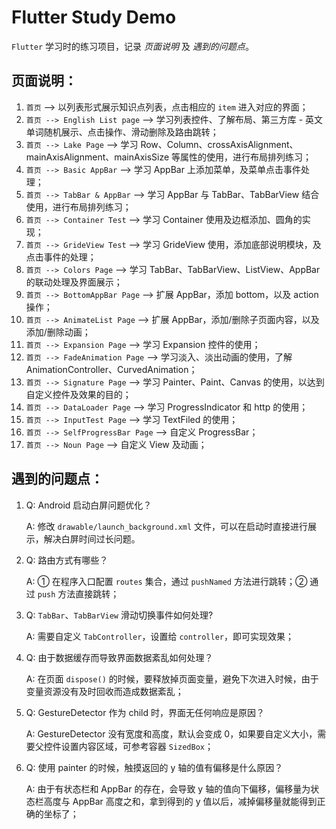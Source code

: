 # Flutter Study Demo

 `Flutter` 学习时的练习项目，记录 _*页面说明*_ 及 _*遇到的问题点*_。

## 页面说明：

1. `首页` --> 以列表形式展示知识点列表，点击相应的 `item` 进入对应的界面；
2. `首页 --> English List page` --> 学习列表控件、了解布局、第三方库 - 英文单词随机展示、点击操作、滑动删除及路由跳转；
3. `首页 --> Lake Page` --> 学习 Row、Column、crossAxisAlignment、mainAxisAlignment、mainAxisSize 等属性的使用，进行布局排列练习；
4. `首页 --> Basic AppBar` --> 学习 AppBar 上添加菜单，及菜单点击事件处理；
5. `首页 --> TabBar & AppBar` --> 学习 AppBar 与 TabBar、TabBarView 结合使用，进行布局排列练习；
6. `首页 --> Container Test` --> 学习 Container 使用及边框添加、圆角的实现；
7. `首页 --> GrideView Test` --> 学习 GrideView 使用，添加底部说明模块，及点击事件的处理；
8. `首页 --> Colors Page` --> 学习 TabBar、TabBarView、ListView、AppBar 的联动处理及界面展示；
9. `首页 --> BottomAppBar Page` --> 扩展 AppBar，添加 bottom，以及 action 操作；
10. `首页 --> AnimateList Page` --> 扩展 AppBar，添加/删除子页面内容，以及添加/删除动画；
11. `首页 --> Expansion Page` --> 学习 Expansion 控件的使用；
12. `首页 --> FadeAnimation Page` --> 学习淡入、淡出动画的使用，了解 AnimationController、CurvedAnimation；
13. `首页 --> Signature Page` --> 学习 Painter、Paint、Canvas 的使用，以达到自定义控件及效果的目的；
14. `首页 --> DataLoader Page` --> 学习 ProgressIndicator 和 http 的使用；
15. `首页 --> InputTest Page` -->  学习 TextFiled 的使用；
16. `首页 --> SelfProgressBar Page` -->  自定义 ProgressBar；
17. `首页 --> Noun Page` -->  自定义 View 及动画；


## 遇到的问题点：

1. Q: Android 启动白屏问题优化？

	A: 修改 `drawable/launch_background.xml` 文件，可以在启动时直接进行展示，解决白屏时间过长问题。

2. Q: 路由方式有哪些？

	A: ① 在程序入口配置 `routes` 集合，通过 `pushNamed` 方法进行跳转；② 通过 `push` 方法直接跳转；


3. Q: `TabBar`、`TabBarView` 滑动切换事件如何处理?

	A: 需要自定义 `TabController`，设置给 `controller`，即可实现效果；


4. Q: 由于数据缓存而导致界面数据紊乱如何处理？

	A: 在页面 `dispose()` 的时候，要释放掉页面变量，避免下次进入时候，由于变量资源没有及时回收而造成数据紊乱；


5. Q: GestureDetector 作为 child 时，界面无任何响应是原因？

	A: GestureDetector 没有宽度和高度，默认会变成 0，如果要自定义大小，需要父控件设置内容区域，可参考容器 `SizedBox`；

6. Q: 使用 painter 的时候，触摸返回的 y 轴的值有偏移是什么原因？

	A: 由于有状态栏和 AppBar 的存在，会导致 y 轴的值向下偏移，偏移量为状态栏高度与 AppBar 高度之和，拿到得到的 y 值以后，减掉偏移量就能得到正确的坐标了；